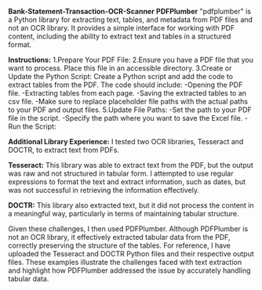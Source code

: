 **Bank-Statement-Transaction-OCR-Scanner**
**PDFPlumber**
"pdfplumber" is a Python library for extracting text, tables, and metadata from PDF files and not an OCR library. It provides a simple interface for working with PDF content, including the ability to extract text and tables in a structured format.

**Instructions:**
1.Prepare Your PDF File:
2.Ensure you have a PDF file that you want to process. Place this file in an accessible directory.
3.Create or Update the Python Script:
Create a Python script and add the code to extract tables from the PDF. The code should include:
-Opening the PDF file.
-Extracting tables from each page.
-Saving the extracted tables to an csv file.
-Make sure to replace placeholder file paths with the actual paths to your PDF and output files.
5.Update File Paths:
-Set the path to your PDF file in the script.
-Specify the path where you want to save the Excel file.
-Run the Script:


**Additional Library Experience:**
I tested two OCR libraries, Tesseract and DOCTR, to extract text from PDFs.

**Tesseract:** This library was able to extract text from the PDF, but the output was raw and not structured in tabular form. I attempted to use regular expressions to format the text and extract information, such as dates, but was not successful in retrieving the information effectively.

**DOCTR:** This library also extracted text, but it did not process the content in a meaningful way, particularly in terms of maintaining tabular structure.

Given these challenges, I then used PDFPlumber. Although PDFPlumber is not an OCR library, it effectively extracted tabular data from the PDF, correctly preserving the structure of the tables.
For reference, I have uploaded the Tesseract and DOCTR Python files and their respective output files. These examples illustrate the challenges faced with text extraction and highlight how PDFPlumber addressed the issue by accurately handling tabular data.
